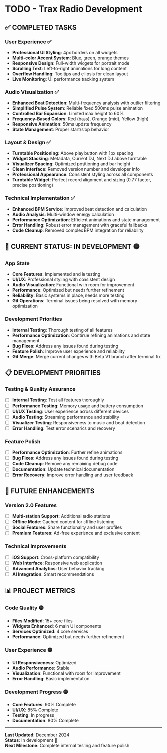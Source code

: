 # TODO - Trax Radio Development

## ✅ COMPLETED TASKS

### User Experience ✅
- **Professional UI Styling**: 4px borders on all widgets
- **Multi-color Accent System**: Blue, green, orange themes
- **Responsive Design**: Full-width widgets for portrait mode
- **Scrolling Text**: Left-to-right animations for long content
- **Overflow Handling**: Tooltips and ellipsis for clean layout
- **Live Monitoring**: UI performance tracking system

### Audio Visualization ✅
- **Enhanced Beat Detection**: Multi-frequency analysis with outlier filtering
- **Simplified Pulse System**: Reliable fixed 500ms pulse animation
- **Controlled Bar Expansion**: Limited max height to 60%
- **Frequency-Based Colors**: Red (bass), Orange (mid), Yellow (high)
- **Responsive Animation**: 50ms update frequency
- **State Management**: Proper start/stop behavior

### Layout & Design ✅
- **Turntable Positioning**: Above play button with 1px spacing
- **Widget Stacking**: Metadata, Current DJ, Next DJ above turntable
- **Visualizer Spacing**: Optimized positioning and bar height
- **Clean Interface**: Removed version number and developer info
- **Professional Appearance**: Consistent styling across all components
- **Turntable Widget**: Perfect record alignment and sizing (0.77 factor, precise positioning)

### Technical Implementation ✅
- **Enhanced BPM Service**: Improved beat detection and calculation
- **Audio Analysis**: Multi-window energy calculation
- **Performance Optimization**: Efficient animations and state management
- **Error Handling**: Robust error management with graceful fallbacks
- **Code Cleanup**: Removed complex BPM integration for reliability

## 🎯 CURRENT STATUS: IN DEVELOPMENT 🟡

### App State
- **Core Features**: Implemented and in testing
- **UI/UX**: Professional styling with consistent design
- **Audio Visualization**: Functional with room for improvement
- **Performance**: Optimized but needs further refinement
- **Reliability**: Basic systems in place, needs more testing
- **Git Operations**: Terminal issues being resolved with memory optimization

### Development Priorities
- **Internal Testing**: Thorough testing of all features
- **Performance Optimization**: Continue refining animations and state management
- **Bug Fixes**: Address any issues found during testing
- **Feature Polish**: Improve user experience and reliability
- **Git Merge**: Merge current changes with Beta V1 branch after terminal fix

## 📋 DEVELOPMENT PRIORITIES

### Testing & Quality Assurance
- [ ] **Internal Testing**: Test all features thoroughly
- [ ] **Performance Testing**: Memory usage and battery consumption
- [ ] **UI/UX Testing**: User experience across different devices
- [ ] **Audio Testing**: Streaming performance and stability
- [ ] **Visualizer Testing**: Responsiveness to music and beat detection
- [ ] **Error Handling**: Test error scenarios and recovery

### Feature Polish
- [ ] **Performance Optimization**: Further refine animations
- [ ] **Bug Fixes**: Address any issues found during testing
- [ ] **Code Cleanup**: Remove any remaining debug code
- [ ] **Documentation**: Update technical documentation
- [ ] **Error Recovery**: Improve error handling and user feedback

## 🔮 FUTURE ENHANCEMENTS

### Version 2.0 Features
- [ ] **Multi-station Support**: Additional radio stations
- [ ] **Offline Mode**: Cached content for offline listening
- [ ] **Social Features**: Share functionality and user profiles
- [ ] **Premium Features**: Ad-free experience and exclusive content

### Technical Improvements
- [ ] **iOS Support**: Cross-platform compatibility
- [ ] **Web Interface**: Responsive web application
- [ ] **Advanced Analytics**: User behavior tracking
- [ ] **AI Integration**: Smart recommendations

## 📊 PROJECT METRICS

### Code Quality 🟡
- **Files Modified**: 15+ core files
- **Widgets Enhanced**: 6 main UI components
- **Services Optimized**: 4 core services
- **Performance**: Optimized but needs further refinement

### User Experience 🟡
- **UI Responsiveness**: Optimized
- **Audio Performance**: Stable
- **Visualization**: Functional with room for improvement
- **Error Handling**: Basic implementation

### Development Progress 🟡
- **Core Features**: 90% Complete
- **UI/UX**: 85% Complete
- **Testing**: In progress
- **Documentation**: 80% Complete

---

**Last Updated**: December 2024  
**Status**: In development 🎵  
**Next Milestone**: Complete internal testing and feature polish 